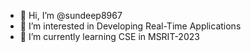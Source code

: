 - 👋 Hi, I’m @sundeep8967
- 👀 I’m interested in Developing Real-Time Applications
- 🌱 I’m currently learning CSE in MSRIT-2023

<!---
sundeep8967/sundeep8967 is a ✨ special ✨ repository because its `README.md` (this file) appears on your GitHub profile.
You can click the Preview link to take a look at your changes.
--->
